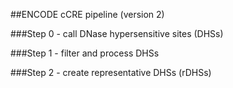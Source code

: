 ##ENCODE cCRE pipeline (version 2)

###Step 0 - call DNase hypersensitive sites (DHSs)



###Step 1 - filter and process DHSs


###Step 2 - create representative DHSs (rDHSs)
